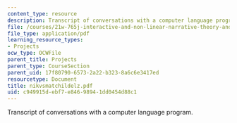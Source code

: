 ```yaml
---
content_type: resource
description: Transcript of conversations with a computer language program.
file: /courses/21w-765j-interactive-and-non-linear-narrative-theory-and-practice-spring-2004/c949915debf7e84698941dd0454d88c1_nikvsmatchildelz.pdf
file_type: application/pdf
learning_resource_types:
- Projects
ocw_type: OCWFile
parent_title: Projects
parent_type: CourseSection
parent_uid: 17f80790-6573-2a22-b323-8a6c6e3417ed
resourcetype: Document
title: nikvsmatchildelz.pdf
uid: c949915d-ebf7-e846-9894-1dd0454d88c1
---
```

Transcript of conversations with a computer language program.

